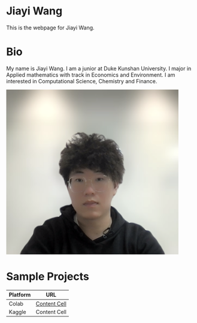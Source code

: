 # Jiayi Wang
This is the webpage for Jiayi Wang.

# Bio
My name is Jiayi Wang. I am a junior at Duke Kunshan University. I major in Applied mathematics with track in Economics and Environment. I am interested in Computational Science, Chemistry and Finance.

<img width="460" height="440" src="./image/11232435.png">


# Sample Projects


| Platform  | URL |
| ------------- | ------------- |
| Colab  | [Content Cell](https://github.com/Jay2251929205/Jiayi-Wang/blob/main/SampleProjects/Jiayi_Wang_Problem_Set_1_Demo_Ethereum_Blockchain_API.ipynb)  |
| Kaggle  | Content Cell  |

